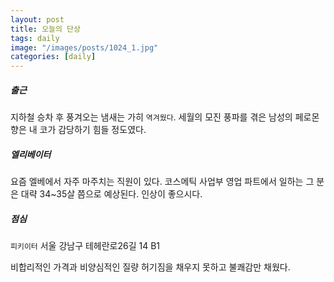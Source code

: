 ```yaml
---
layout: post
title: 오늘의 단상
tags: daily
image: "/images/posts/1024_1.jpg"
categories: [daily]
---
```


##### 출근

지하철 승차 후 풍겨오는 냄새는 가히 `역겨웠다`.
세월의 모진 풍파를 겪은 남성의 페로몬 향은 내 코가 감당하기 힘들 정도였다.

##### 엘리베이터

요즘 엘베에서 자주 마주치는 직원이 있다.
코스메틱 사업부 영업 파트에서 일하는 그 분은 대략 34~35살 쯤으로 예상된다.
인상이 좋으시다.

##### 점심

`피키이터`
서울 강남구 테헤란로26길 14 B1

비합리적인 가격과 비양심적인 질량
허기짐을 채우지 못하고 불쾌감만 채웠다.
